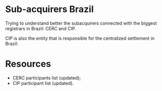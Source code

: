 # Sub-acquirers Brazil
Trying to understand better the subacquirers connected with the biggest registrars in Brazil: CERC and CIP.

CIP is also the entity that is responsible for the centralized settlement in Brazil:


# Resources
- CERC participants list (updated);
- CIP participant list (updated).